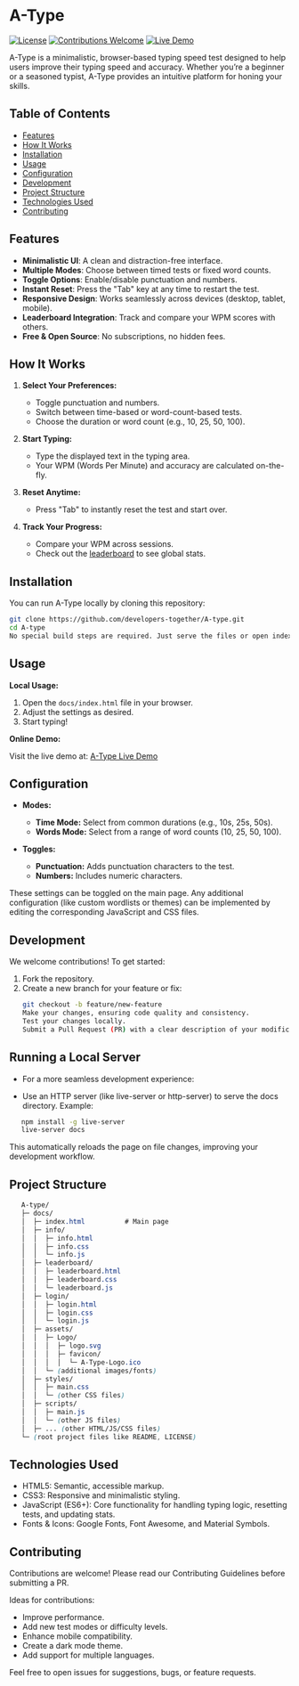 # A-Type

[![License](https://img.shields.io/badge/License-MIT-blue.svg)](LICENSE)
[![Contributions Welcome](https://img.shields.io/badge/contributions-welcome-brightgreen.svg)](#contributing)
[![Live Demo](https://img.shields.io/badge/demo-online-success.svg)](https://developers-together.github.io/A-type/)

A-Type is a minimalistic, browser-based typing speed test designed to help users improve their typing speed and accuracy. Whether you’re a beginner or a seasoned typist, A-Type provides an intuitive platform for honing your skills.

## Table of Contents

- [Features](#features)
- [How It Works](#how-it-works)
- [Installation](#installation)
- [Usage](#usage)
- [Configuration](#configuration)
- [Development](#development)
- [Project Structure](#project-structure)
- [Technologies Used](#technologies-used)
- [Contributing](#contributing)

## Features

- **Minimalistic UI**: A clean and distraction-free interface.
- **Multiple Modes**: Choose between timed tests or fixed word counts.
- **Toggle Options**: Enable/disable punctuation and numbers.
- **Instant Reset**: Press the "Tab" key at any time to restart the test.
- **Responsive Design**: Works seamlessly across devices (desktop, tablet, mobile).
- **Leaderboard Integration**: Track and compare your WPM scores with others.
- **Free & Open Source**: No subscriptions, no hidden fees.

## How It Works

1. **Select Your Preferences:**
   - Toggle punctuation and numbers.
   - Switch between time-based or word-count-based tests.
   - Choose the duration or word count (e.g., 10, 25, 50, 100).

2. **Start Typing:**
   - Type the displayed text in the typing area.
   - Your WPM (Words Per Minute) and accuracy are calculated on-the-fly.

3. **Reset Anytime:**
   - Press "Tab" to instantly reset the test and start over.

4. **Track Your Progress:**
   - Compare your WPM across sessions.
   - Check out the [leaderboard](./docs/leaderboard/leaderboard.html) to see global stats.

## Installation

You can run A-Type locally by cloning this repository:

```bash
git clone https://github.com/developers-together/A-type.git
cd A-type
No special build steps are required. Just serve the files or open index.html directly in your browser.
```

## Usage

**Local Usage:**

1. Open the `docs/index.html` file in your browser.
2. Adjust the settings as desired.
3. Start typing!

**Online Demo:**

Visit the live demo at: [A-Type Live Demo](https://developers-together.github.io/A-type/)

## Configuration

- **Modes:**
  - **Time Mode:** Select from common durations (e.g., 10s, 25s, 50s).
  - **Words Mode:** Select from a range of word counts (10, 25, 50, 100).

- **Toggles:**
  - **Punctuation:** Adds punctuation characters to the test.
  - **Numbers:** Includes numeric characters.

These settings can be toggled on the main page. Any additional configuration (like custom wordlists or themes) can be implemented by editing the corresponding JavaScript and CSS files.

## Development

We welcome contributions! To get started:

1. Fork the repository.
2. Create a new branch for your feature or fix:
   ```bash
   git checkout -b feature/new-feature
   Make your changes, ensuring code quality and consistency.
   Test your changes locally.
   Submit a Pull Request (PR) with a clear description of your modifications.
   ```

## Running a Local Server
  - For a more seamless development experience:

  - Use an HTTP server (like live-server or http-server) to serve the docs directory.
  Example:
   ```bash
      npm install -g live-server
      live-server docs
   ```
This automatically reloads the page on file changes, improving your development workflow.

## Project Structure
   ```css
      A-type/
      ├─ docs/
      │  ├─ index.html          # Main page
      │  ├─ info/
      │  │  ├─ info.html
      │  │  ├─ info.css
      │  │  └─ info.js
      │  ├─ leaderboard/
      │  │  ├─ leaderboard.html
      │  │  ├─ leaderboard.css
      │  │  └─ leaderboard.js
      │  ├─ login/
      │  │  ├─ login.html
      │  │  ├─ login.css
      │  │  └─ login.js
      │  ├─ assets/
      │  │  ├─ Logo/
      │  │  │  ├─ logo.svg
      │  │  │  ├─ favicon/
      │  │  │  │  └─ A-Type-Logo.ico
      │  │  └─ (additional images/fonts)
      │  ├─ styles/
      │  │  ├─ main.css
      │  │  └─ (other CSS files)
      │  ├─ scripts/
      │  │  ├─ main.js
      │  │  └─ (other JS files)
      │  ├─ ... (other HTML/JS/CSS files)
      └─ (root project files like README, LICENSE)
   ```

## Technologies Used
- HTML5: Semantic, accessible markup.
- CSS3: Responsive and minimalistic styling.
- JavaScript (ES6+): Core functionality for handling typing logic, resetting tests, and updating stats.
- Fonts & Icons: Google Fonts, Font Awesome, and Material Symbols.

## Contributing

Contributions are welcome! Please read our Contributing Guidelines before submitting a PR.

Ideas for contributions:

- Improve performance.
- Add new test modes or difficulty levels.
- Enhance mobile compatibility.
- Create a dark mode theme.
- Add support for multiple languages.

Feel free to open issues for suggestions, bugs, or feature requests.
